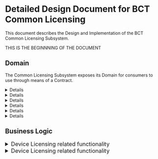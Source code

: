 Detailed Design Document for BCT Common Licensing
=================================================

This document describes the Design and Implementation of the BCT Common
Licensing Subsystem.

THIS IS THE BEGINNNING OF THE DOCUMENT

## Domain

The Common Licensing Subsystem exposes its Domain for consumers to use through means of a Contract.

<details>
<|01-domain/01-entities/entities.md|>
</details>

<details>
<|01-domain/02-commands/commands.md|>
</details>

<details>
<|01-domain/03-events/events.md|>
</details>

<details>
<|01-domain/04-queries/queries.md|>
</details>

<details>
<|01-domain/05-responses/responses.md|>
</details>

<details>
<|01-domain/06-significant-classes/significant-classes.md|>
</details>

## Business Logic

<!---------------------------------------------------------------------------------
                Feature License Related Functionality
----------------------------------------------------------------------------------->

<details>
<summary style="font-size: 1.3em";>Device Licensing related functionality</summary>

<details id="class-overview">
<summary style="font-size: 1.1em">Class Overview</summary>

<details id="device-validators">
<|02-business-logic/01-device-licensing/01-class-overview/01-validators/validators.md|>
</details>

<details id="device-managers">
<|02-business-logic/01-device-licensing/01-class-overview/02-managers/managers.md|>
</details>

<details id="device-handlers">
<|02-business-logic/01-device-licensing/01-class-overview/03-handlers/handlers.md|>
</details>

</details><!--This closes class overview details-->

<details id="Business Logic Specifications">
<|02-business-logic/01-device-licensing/02-logic-specifications/logic-specifications.md|>
</details>

</details><!--This closes device licensing related functionality details-->

<!---------------------------------------------------------------------------------
                Token License Related Functionality
----------------------------------------------------------------------------------->

<details>
<summary style="font-size: 1.3em";>Device Licensing related functionality</summary>

<details id="class-overview">
<summary style="font-size: 1.1em">Class Overview</summary>

<details id="device-validators">
<|02-business-logic/02-token-licensing/01-class-overview/01-validators/validators.md|>
</details>

<details id="device-managers">
<|02-business-logic/02-token-licensing/01-class-overview/02-managers/managers.md|>
</details>

<details id="device-handlers">
<|02-business-logic/02-token-licensing/01-class-overview/03-handlers/handlers.md|>
</details>

</details><!--This closes class overview details-->

<details id="Business Logic Specifications">
<|02-business-logic/02-token-licensing/02-logic-specifications/logic-specifications.md|>
</details>

</details><!--This closes device licensing related functionality details-->